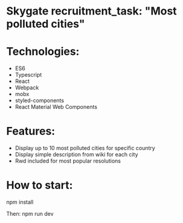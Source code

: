 # Skygate recruitment_task: "Most polluted cities"

# Technologies: 
- ES6
- Typescript
- React
- Webpack
- mobx
- styled-components
- React Material Web Components

# Features:

- Display up to 10 most polluted cities for specific country
- Display simple description from wiki for each city
- Rwd included for most popular resolutions

# How to start:

npm install

Then:
npm run dev
